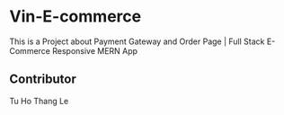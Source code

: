 # Vin-E-commerce
This is a Project about Payment Gateway and Order Page | Full Stack E-Commerce Responsive MERN App

## Contributor
Tu Ho
Thang Le